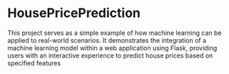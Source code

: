 # HousePricePrediction
This project serves as a simple example of how machine learning can be applied to real-world scenarios. It demonstrates the integration of a machine learning model within a web application using Flask, providing users with an interactive experience to predict house prices based on specified features
